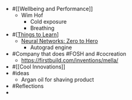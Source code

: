 - #[[Wellbeing and Performance]]
	- Wim Hof
		- Cold exposure
		- Breathing
- #[[Things to Learn]]
	- [Neural Networks: Zero to Hero](https://karpathy.ai/zero-to-hero.html?utm_source=tldrnewsletter)
		- Autograd engine
- #Company that does #FOSH and #cocreation
	- https://firstbuild.com/inventions/mella/
- #[[Cool Innovations]]
- #ideas
	- Argan oil for shaving product
- #Reflections
-

[//begin]: # "Autogenerated link references for markdown compatibility"
[Things to Learn]: <../pages-ls/Things to Learn> "Things to Learn"
[//end]: # "Autogenerated link references"